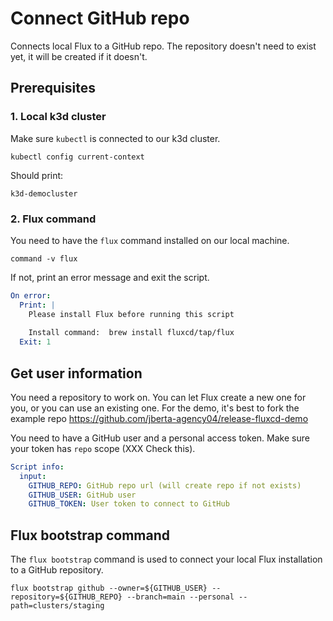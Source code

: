# Connect GitHub repo

Connects local Flux to a GitHub repo. 
The repository doesn't need to exist yet, it will be created if it doesn't.

## Prerequisites

### 1. Local k3d cluster

Make sure `kubectl` is connected to our k3d cluster.

```shell
kubectl config current-context
```
Should print:

```output
k3d-democluster
```
### 2. Flux command

You need to have the `flux` command installed on our local machine.

```shell show_output=false
command -v flux
```

If not, print an error message and exit the script.

```yaml instacli
On error:
  Print: |
    Please install Flux before running this script
    
    Install command:  brew install fluxcd/tap/flux
  Exit: 1
```

##  Get user information

You need a repository to work on. You can let Flux create a new one for you, or you can use an existing one. 
For the demo, it's best to fork the example repo https://github.com/jberta-agency04/release-fluxcd-demo

You need to have a GitHub user and a personal access token. Make sure your token has `repo` scope (XXX Check this).

```yaml instacli
Script info:
  input:
    GITHUB_REPO: GitHub repo url (will create repo if not exists)
    GITHUB_USER: GitHub user
    GITHUB_TOKEN: User token to connect to GitHub
```

## Flux bootstrap command
The `flux bootstrap` command is used to connect your local Flux installation to a GitHub repository.

```shell show_command=true
flux bootstrap github --owner=${GITHUB_USER} --repository=${GITHUB_REPO} --branch=main --personal --path=clusters/staging 
```
